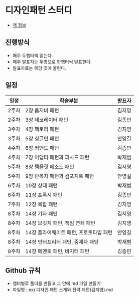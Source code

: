 # 디자인패턴 스터디
- [책 정보](http://www.yes24.com/Product/Goods/108192370)

## 진행방식
- 매주 두챕터씩 읽는다.
- 매주 발표자는 두명으로 한챕터씩 발표한다.
- 발표자료는 해당 깃에 올린다.

## 일정
|일정|학습부분|발표자|
|----|----|----|
|2주차|2장 옵저버 패턴|김지영|
|2주차|3장 데코레이터 패턴|김종민|
|3주차|4장 팩토리 패턴|김지영|
|3주차|5장 싱글턴 패턴|안영길|
|4주차|6장 커맨드 패턴|김종민|
|4주차|7장 어댑터 패턴과 퍼사드 패턴|박재범|
|5주차|8장 템플릿 메소드 패턴|김지영|
|5주차|9장 반복자 패턴과 컴포지트 패턴|안영길|
|6주차|10장 상태 패턴|박재범|
|6주차|11장 프록시 패턴|김종민|
|7주차|12장 복합 패턴|김지영|
|8주차|14장 기타 패턴|김지영|
|8주차|14장 브릿지 패턴, 책임 연쇄 패턴|김지영|
|8주차|14장 플라이웨이트 패턴, 프로토타입 패턴|안영길|
|8주차|14장 인터프리터 패턴, 중재자 패턴|박재범|
|8주차|14장 메멘토 패턴, 비지터 패턴 |김종민|
 ## Github 규칙
- 챕터별로 폴더를 만들고 그 안에 md 파일 만들기
- 파일명 : ex) 디자인 패턴 소개와 전략 패턴(김지영).md
